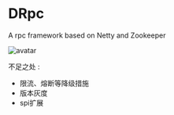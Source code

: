# DRpc
A rpc  framework based on  Netty and Zookeeper

![avatar](https://camo.githubusercontent.com/78c42a3e3d50b3dc363b3a76335f52f9f53a2b93/68747470733a2f2f67772e616c697061796f626a656374732e636f6d2f7a6f732f6e656d6f7061696e7465725f70726f642f63656365666661382d643062662d346132612d613537612d3239393835343462336438612f736f6661737461636b2d736f66612d7270632d656e5f55532f7265736f75726365732d686f6d655f312e706e67)

不足之处 :
- 限流、熔断等降级措施
- 版本灰度
- spi扩展
